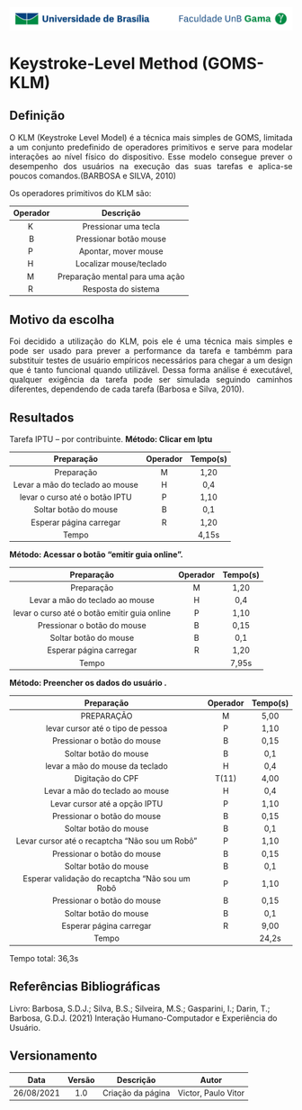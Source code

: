 ![UnB](../../img/unb.jpg)

# Keystroke-Level Method (GOMS-KLM)

## Definição
<p align = "justify">O KLM (Keystroke Level Model) é a técnica mais simples de GOMS, limitada a um conjunto predefinido de operadores primitivos e serve para modelar interações ao nível físico do dispositivo.
Esse modelo consegue prever o desempenho dos usuários na execução das suas tarefas e aplica-se poucos comandos.(BARBOSA e SILVA, 2010) 
</p>

<p align = "justify">Os operadores primitivos do KLM são:</p>

| Operador |  Descrição |                    
|:----------:|:--------:|
|K |Pressionar uma tecla|
|B |Pressionar botão mouse|
|P |Apontar, mover mouse|
|H |Localizar mouse/teclado|
|M |Preparação mental para uma ação|
|R |Resposta do sistema|

## Motivo da escolha

<p align = "justify">Foi decidido a utilização do KLM, pois ele é uma técnica mais simples e pode ser usado para prever a performance da tarefa e tambémm para substituir testes de usuário empíricos necessários para chegar a um design que é tanto funcional quando utilizável. Dessa forma análise é executável, qualquer exigência da tarefa pode ser simulada seguindo caminhos diferentes, dependendo de cada tarefa (Barbosa e Silva, 2010).</p>

## Resultados

Tarefa IPTU – por contribuinte.
<b> Método: Clicar em Iptu </b>

| Preparação | Operador |  Tempo(s) |                    
|:----------:|:--------:|:---------:|
| Preparação |    M     |   1,20    |  
| Levar a mão do teclado ao mouse | H |  0,4  |
| levar o curso até o botão IPTU |  P  |  1,10   |
| Soltar botão do mouse            | B   | 0,1    |
| Esperar página carregar            |  R  |  1,20   |  
| Tempo        | | 4,15s   |     

<b> Método: Acessar o botão “emitir guia online”.</b>

| Preparação | Operador |  Tempo(s) |                    
|:----------:|:--------:|:---------:|
| Preparação| M |1,20|  
| Levar a mão do teclado ao mouse | H |  0,4  |
| levar o curso até o botão emitir guia online |  P  |  1,10   |
| Pressionar o botão do mouse | B   | 0,15   |
| Soltar botão do mouse            | B   | 0,1    |
| Esperar página carregar            |  R  |  1,20   |  
| Tempo       | | 7,95s   |   


<b> Método: Preencher os dados do usuário .</b>

| Preparação | Operador |  Tempo(s) |                    
|:----------:|:--------:|:---------:|
|PREPARAÇÃO |M | 5,00|
|levar  cursor até o tipo de pessoa|  P| 1,10|
|Pressionar o botão do mouse|  B | 0,15|
|Soltar botão do mouse | B | 0,1|
|levar a mão do mouse da teclado|  H|  0,4|
|Digitação do CPF| T(11)|  4,00 |
|Levar a mão do teclado ao mouse |  H |  0,4|
|Levar cursor até a opção IPTU | P | 1,10|
|Pressionar o botão do mouse|  B | 0,15|
|Soltar botão do mouse| B |0,1|
|Levar cursor até o recaptcha “Não sou um Robô”|  P|  1,10|
|Pressionar o botão do mouse|  B | 0,15|
|Soltar botão do mouse|  B  |0,1|
|Esperar validação do recaptcha “Não sou um Robô|  P|  1,10|
|Pressionar o botão do mouse|  B  |0,15|
|Soltar botão do mouse|  B |  0,1|
|Esperar página carregar|  R  |9,00|
| Tempo      | | 24,2s   | 

Tempo total:  36,3s   

## Referências Bibliográficas
Livro: Barbosa, S.D.J.; Silva, B.S.; Silveira, M.S.; Gasparini, I.; Darin, T.; Barbosa, G.D.J.
(2021) Interação Humano-Computador e Experiência do Usuário.

## Versionamento

| Data |Versão|         Descrição          |       Autor      |
|:----:|:----:|:--------------------------:|:----------------:|
| 26/08/2021 |  1.0 | Criação da página     | Victor, Paulo Vitor |
